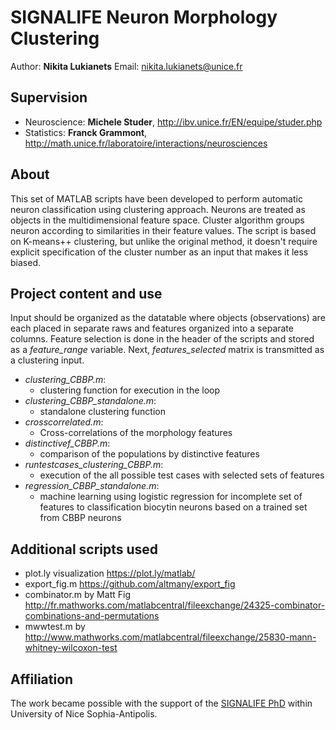 SIGNALIFE Neuron Morphology Clustering
===
Author: **Nikita Lukianets**
Email: [nikita.lukianets@unice.fr](mailto:nikita.lukianets@unice.fr)

Supervision
---
 - Neuroscience: **Michele Studer**, http://ibv.unice.fr/EN/equipe/studer.php
 - Statistics: **Franck Grammont**, http://math.unice.fr/laboratoire/interactions/neurosciences

About
---
This set of MATLAB scripts have been developed to perform automatic neuron classification using clustering approach. Neurons are treated as objects in the multidimensional feature space. Cluster algorithm groups neuron according to similarities in their feature values. The script is based on K-means++ clustering, but unlike the original method, it doesn't require explicit specification of the cluster number as an input that makes it less biased.

Project content and use
---
Input should be organized as the datatable where objects (observations) are each placed in separate raws and features organized into a separate columns. Feature selection is done in the header of the scripts and stored as a *feature_range* variable. Next, *features_selected* matrix is transmitted as a clustering input.
- *clustering_CBBP.m*: 
	- clustering function for execution in the loop
- *clustering_CBBP_standalone.m*: 
	- standalone clustering function
- *crosscorrelated.m*: 
	- Cross-correlations of the morphology features
- *distinctivef_CBBP.m*: 
	- comparison of the populations by distinctive features
- *runtestcases_clustering_CBBP.m*: 
	- execution of the all possible test cases with selected sets of features
- *regression_CBBP_standalone.m*: 
	- machine learning using logistic regression for incomplete set of features to classification biocytin neurons based on a trained set from CBBP neurons

Additional scripts used
---
- plot.ly visualization https://plot.ly/matlab/
- export_fig.m https://github.com/altmany/export_fig
- combinator.m by Matt Fig http://fr.mathworks.com/matlabcentral/fileexchange/24325-combinator-combinations-and-permutations
- mwwtest.m by http://www.mathworks.com/matlabcentral/fileexchange/25830-mann-whitney-wilcoxon-test

Affiliation
---
The work became possible with the support of the [SIGNALIFE PhD](http://signalife.unice.fr/) within University of Nice Sophia-Antipolis. 
